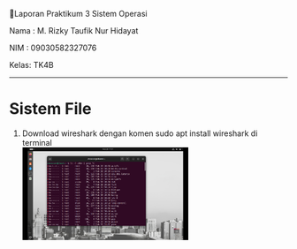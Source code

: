 📌Laporan Praktikum 3 Sistem Operasi

Nama : M. Rizky Taufik Nur Hidayat

NIM  : 09030582327076

Kelas: TK4B
<hr>

<h1>Sistem File</h1>

<ol>
<li>Download wireshark dengan komen sudo apt install wireshark di terminal</li>
<img  src="1.png" alt=""  width="300px">
